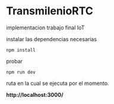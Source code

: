 # TransmilenioRTC
implementacion trabajo final IoT

instalar las dependencias necesarias
~~~
npm install
~~~
probar
~~~
npm run dev
~~~

ruta en la cual se ejecuta por el momento.

**http://localhost:3000/**
